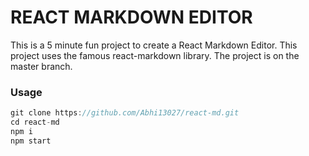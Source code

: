 # REACT MARKDOWN EDITOR

This is a 5 minute fun project to create a React Markdown Editor. This project uses the famous react-markdown library. The project is on the master branch. 

### Usage

```jsx
git clone https://github.com/Abhi13027/react-md.git
cd react-md
npm i 
npm start
```
